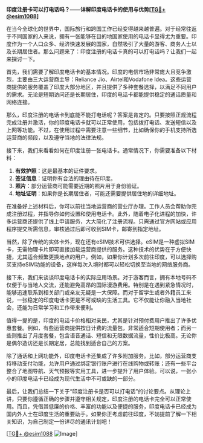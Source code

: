**印度注册卡可以打电话吗？——详解印度电话卡的使用与优势[[TG💪+ @esim1088](https://t.me/s/esim1088)]**

在当今全球化的世界中，国际旅行和跨国工作已经变得越来越普遍。对于经常往返于不同国家的人来说，拥有一张能够在目的地国家使用的电话卡显得尤为重要。印度作为一个人口众多、经济快速发展的国家，自然吸引了大量的游客、商务人士以及长期居住者。那么问题来了：印度注册的电话卡真的可以打电话吗？让我们一起来探讨一下。

首先，我们需要了解印度电话卡的基本情况。印度的电信市场非常庞大且竞争激烈，主要由三大运营商主导：Reliance Jio、Airtel和Vodafone Idea。这些运营商提供的服务覆盖了印度大部分地区，并且提供了多种套餐选择，以满足不同用户的需求。无论是短期访问还是长期居住，印度的电话卡都能提供稳定的通话质量和网络连接。

那么，印度注册的电话卡到底能不能打电话呢？答案是肯定的。只要按照正规流程完成注册并激活，你的印度电话卡就可以正常使用，包括拨打电话、发送短信以及上网等功能。不过，在使用过程中需要注意一些细节，比如确保你的手机支持所选运营商的频段，以及遵守当地的法律法规。

接下来，我们来看看如何在印度注册一张电话卡。通常情况下，你需要准备以下材料：

1. **有效护照**：这是最基本的证件要求。
2. **签证信息**：证明你有合法的理由待在印度。
3. **照片**：部分运营商可能需要近期的照片用于身份验证。
4. **地址证明**：如果你是长期居住者，可能还需要提供居住地的详细地址。

在准备好上述材料后，你可以前往当地运营商的营业厅办理。工作人员会帮助你完成注册过程，并指导你如何设置和使用电话卡。此外，随着电子化进程的加快，许多运营商还提供了线上申请服务，大大简化了注册流程。只需通过官方网站或应用程序提交所需信息，审核通过后即可收到SIM卡，邮寄到指定地址。

当然，除了传统的实体卡外，现在还有eSIM技术可供选择。eSIM是一种虚拟SIM卡，无需物理卡片即可直接加载运营商提供的服务。这种技术的优势在于方便快捷，尤其适合频繁更换地点的用户。例如，如果你计划多次前往印度，可以选择购买支持eSIM功能的设备，这样每次入境时都可以轻松切换至当地的网络服务商。

接下来，我们来谈谈印度电话卡的实际应用场景。对于游客而言，拥有本地号码不仅便于与当地人交流，还能避免高昂的国际漫游费用。特别是在遇到紧急情况时，能够迅速联系到相关部门或亲友无疑是一大保障。而对于留学生或者外籍员工来说，一张稳定的印度电话卡更是不可或缺的生活工具。它不仅能让你融入当地社会，还能为日常学习和工作带来便利。

值得一提的是，印度的电话卡价格相对亲民，尤其是针对预付费用户推出了许多优惠套餐。例如，有些运营商提供按日计费的流量包，非常适合短期使用者；而另一些则推出了月度套餐，包含语音通话、短信和无限数据流量，性价比极高。无论你是偶尔造访还是长期定居，总能找到适合自己的方案。

除了通话和上网功能外，印度电话卡还集成了许多附加服务。比如，部分运营商支持移动支付功能，允许用户通过绑定银行账户进行在线购物或转账；还有一些平台整合了地图导航、天气预报等实用工具，进一步提升了用户体验。可以说，一张小小的印度电话卡已经成为现代生活中不可或缺的一部分。

最后，让我们总结一下关于“印度注册卡是否可以打电话”的讨论要点。从理论上讲，只要你遵循正确的步骤并遵守相关规定，印度注册的电话卡完全可以正常使用。而且，凭借其低廉的价格、丰富的功能以及便捷的服务，印度电话卡已经成为国内外人士在印度生活的重要助手。如果你正考虑前往印度，不妨提前了解一下相关知识，为自己制定一份详尽的通讯计划吧！

[[TG💪+ @esim1088](https://t.me/s/esim1088) ![Image](https://i.postimg.cc/4NQfJmqS/Snipaste-2025-05-13-00-14-12.png)]